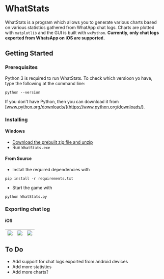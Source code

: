 # WhatStats
WhatStats is a program which allows you to generate various charts based on various statistics gathered from WhatApp chat logs. Charts are plotted with `matplotlib` and the GUI is built with `wxPython`. **Currently, only chat logs exported from WhatsApp on iOS are supported.**

## Getting Started

### Prerequisites
Python 3 is required to run WhatStats. To check which versioon yo have, type the following at the command line:
```
python --version
```
If you don't have Python, then you can download it from
[www.python.org/downloads/](https://www.python.org/downloads/).

### Installing

#### Windows
- [Download the prebuilt zip file and unzip](https://github.com/marcuscaisey/WhatStats/releases/latest)
- Run `WhatStats.exe`

#### From Source
- Install the required dependencies with
```
pip install -r requirements.txt
```
- Start the game with
```
python WhatStats.py
```

### Exporting chat log

#### iOS
|![](https://i.imgur.com/NqFh08B.png)|![](https://i.imgur.com/MuECKVM.png)|![](https://i.imgur.com/J9PDc2r.png)|
|---|---|---|

## To Do
- Add support for chat logs exported from android devices
- Add more statistics
- Add more charts?
